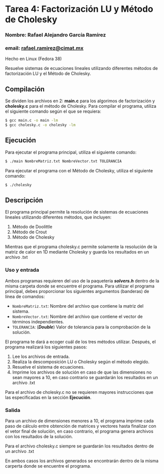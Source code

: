 
# Tarea 4: Factorización LU y Método de Cholesky
### Nombre: Rafael Alejandro García Ramírez 
### email: rafael.ramirez@cimat.mx

Hecho en Linux (Fedora 38)

Resuelve sistemas de ecuaciones lineales utilizando diferentes métodos de factorización LU y el Método de Cholesky.

## Compilación

Se dividen los archivos en 2: **main.c** para los algorimos de factorización y **cholesky.c** para el método de Cholesky. Para compilar el programa, utiliza el siguiente comando según el que se requiera:

```bash
$ gcc main.c -o main -lm
$ gcc cholesky.c -o cholesky -lm
```

## Ejecución

Para ejecutar el programa principal, utiliza el siguiente comando:

```bash
$ ./main NombreMatriz.txt NombreVector.txt TOLERANCIA
```

Para ejecutar el programa con el Método de Cholesky, utiliza el siguiente comando:

```bash
$ ./cholesky
```

## Descripción

El programa principal permite la resolución de sistemas de ecuaciones lineales utilizando diferentes métodos, que incluyen:

1. Método de Doolittle
2. Método de Crout
3. Método de Cholesky

Mientras que el programa cholesky.c permite solamente la resolución de la matriz de calor en 1D mediante Cholesky y guarda los resultados en un archivo .txt

### Uso y entrada

Ambos programas requieren del uso de la paquetería **_solvers.h_** dentro de la misma carpeta donde se encuentre el programa. Para utilizar el programa principal, debes proporcionar los siguientes argumentos (banderas) de línea de comandos:

- `NombreMatriz.txt`: Nombre del archivo que contiene la matriz del sistema.
- `NombreVector.txt`: Nombre del archivo que contiene el vector de términos independientes.
- `TOLERANCIA`: (**_Double_**) Valor de tolerancia para la comprobación de la solución.

El programa te dará a ecoger cuál de los tres métodos utilizar. Después, el programa realizará los siguientes pasos:

1. Lee los archivos de entrada.
2. Realiza la descomposición LU o Cholesky según el método elegido.
3. Resuelve el sistema de ecuaciones.
4. Imprime los archivos de solución en caso de que las dimensiones no sean mayores a 10, en caso contrario se guardarán los resultados en un archivo .txt 

Para el archivo de cholesky.c no se requieren mayores instrucciones que las especificadas en la sección **Ejecución**.

### Salida

Para un archivo de dimensiones menores a 10, el programa imprime cada paso de cálculo entre obtención de matrices y vectores hasta finalizar con el vetor final de solución, en caso contrario, el programa genera archivos con los resultados de la solución. 

Para el archivo cholesky.c siempre se guardarán los resultados dentro de un archivo .txt

En ambos casos los archivos generados se encontrarán dentro de la misma carperta donde se encuentre el programa.
